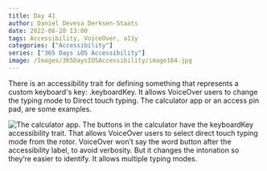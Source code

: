 ```yaml
---
title: Day 41
author: Daniel Devesa Derksen-Staats
date: 2022-06-28 13:00
tags: Accessibility, VoiceOver, a11y
categories: ["Accessibility"]
series: ["365 Days iOS Accessibility"]
image: /Images/365DaysIOSAccessibility/image164.jpg
---
```


There is an accessibility trait for defining something that represents a custom keyboard's key: .keyboardKey. It allows VoiceOver users to change the typing mode to Direct touch typing. The calculator app or an access pin pad, are some examples.

![The calculator app. The buttons in the calculator have the keyboardKey accessibility trait. That allows VoiceOver users to select direct touch typing mode from the rotor. VoiceOver won’t say the word button after the accessibility label, to avoid verbosity. But it changes the intonation so they’re easier to identify. It allows multiple typing modes.](/Images/365DaysIOSAccessibility/image164.jpg)